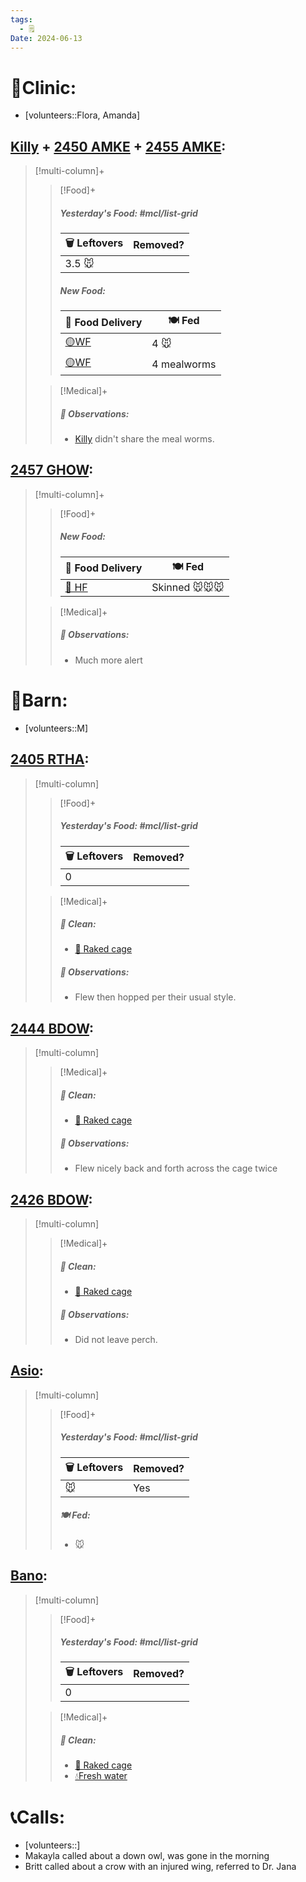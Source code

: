 ```yaml
---
tags:
  - 🗒️
Date: 2024-06-13
---
```


# 🏥Clinic:
- [volunteers::Flora, Amanda]

## [Killy](../RARE%20Birds/Ed%20Birds/Killy.md) + [2450 AMKE](../RARE%20Birds/2450%20AMKE.md) + [2455 AMKE](../RARE%20Birds/2455%20AMKE.md):
> [!multi-column]+
>
>> [!Food]+
>> ##### Yesterday's Food: #mcl/list-grid
>> |🗑️ Leftovers| Removed?
>> |---|---|
>>|3.5 🐭||
>>
>> ##### New Food:
>> |🚚 Food Delivery| 🍽️ Fed|
>> |---|---|
>>|[🟡WF](../Admin/Codes/Whole%20food.md)|4 🐭|
>>|[🟡WF](../Admin/Codes/Whole%20food.md)|4 mealworms
>
>> [!Medical]+
>> ##### 🔭 Observations:
>> - [Killy](../RARE%20Birds/Ed%20Birds/Killy.md) didn't share the meal worms.

## [2457 GHOW](../RARE%20Birds/2457%20GHOW.md):
> [!multi-column]+
>
>> [!Food]+
>> ##### New Food:
>> |🚚 Food Delivery| 🍽️ Fed|
>> |---|---|
>>|[🫱 HF](../Admin/Codes/Handfed.md)|Skinned 🐭🐭🐭
>
>> [!Medical]+
>> ##### 🔭 Observations:
>> - Much more alert

# 🏡Barn:
- [volunteers::M]

## [2405 RTHA](../RARE%20Birds/2405%20RTHA.md):
> [!multi-column]
>
>> [!Food]+
>> ##### Yesterday's Food: #mcl/list-grid
>> |🗑️ Leftovers| Removed?
>> |---|---|
>>|0|
>
>> [!Medical]+
>>##### 🫧 Clean:
>>- [🧹 Raked cage](../Admin/Codes/Raked%20cage.md)
>>
>> ##### 🔭 Observations:
>> - Flew then hopped per their usual style.

## [2444 BDOW](../RARE%20Birds/2444%20BDOW.md):
> [!multi-column]
>
>> [!Medical]+
>> ##### 🫧 Clean:
>>- [🧹 Raked cage](../Admin/Codes/Raked%20cage.md)
>>
>> ##### 🔭 Observations:
>> - Flew nicely back and forth across the cage twice

## [2426 BDOW](../RARE%20Birds/2426%20BDOW.md):
> [!multi-column]
>
>> [!Medical]+
>> ##### 🫧 Clean:
>>- [🧹 Raked cage](../Admin/Codes/Raked%20cage.md)
>>
>> ##### 🔭 Observations:
>> - Did not leave perch.

## [Asio](../RARE%20Birds/Ed%20Birds/Asio.md):
> [!multi-column]
>
>> [!Food]+
>> ##### Yesterday's Food: #mcl/list-grid
>> |🗑️ Leftovers| Removed?
>> |---|---|
>>|🐭|Yes|
>>
>> ##### 🍽️ Fed:
>> - 🐭

## [Bano](../RARE%20Birds/Ed%20Birds/Bano.md):
> [!multi-column]
>
>> [!Food]+
>> ##### Yesterday's Food: #mcl/list-grid
>> |🗑️ Leftovers| Removed?
>> |---|---|
>>|0|
>>
>
>> [!Medical]+
>>##### 🫧 Clean:
>>- [🧹 Raked cage](../Admin/Codes/Raked%20cage.md)
>>- [💧Fresh water](../Admin/Codes/Fresh%20water.md)

# 📞Calls:
- [volunteers::]
- Makayla called about a down owl, was gone in the morning
- Britt called about a crow with an injured wing, referred to Dr. Jana
